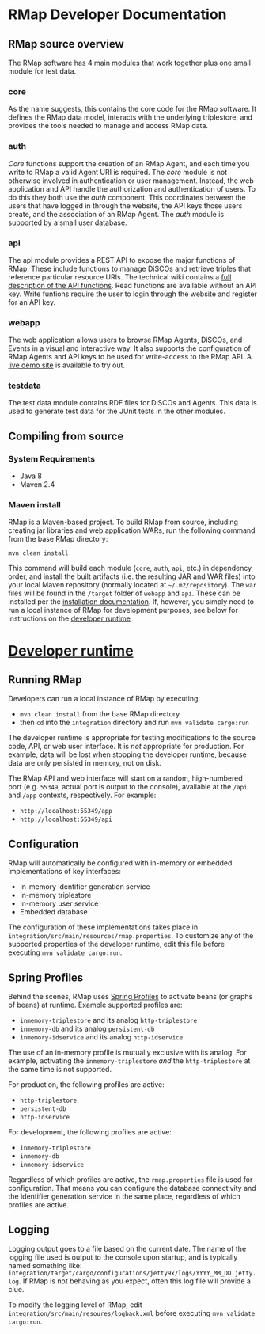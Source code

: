 # RMap Developer Documentation

## RMap source overview
The RMap software has 4 main modules that work together plus one small module for test data.

### core
As the name suggests, this contains the core code for the RMap software. It defines the RMap data model, interacts with the underlying triplestore, and provides the tools needed to manage and access RMap data.
### auth
*Core* functions support the creation of an RMap Agent, and each time you write to RMap a valid Agent URI is required.  The *core* module is not otherwise involved in authentication or user management. Instead, the web application and API handle the authorization and authentication of users. To do this they both use the *auth* component. This coordinates between the users that have logged in through the website, the API keys those users create, and the association of an RMap Agent. The *auth* module is supported by a small user database. 
### api
The api module provides a REST API to expose the major functions of RMap.  These include functions to manage DiSCOs and retrieve triples that reference particular resource URIs.  The technical wiki contains a [full description of the API functions](https://rmap-project.atlassian.net/wiki/display/RMAPPS/API+Documentation).  Read functions are available without an API key. Write funtions require the user to login through the website and register for an API key. 
### webapp
The web application allows users to browse RMap Agents, DiSCOs, and Events in a visual and interactive way.  It also supports the configuration of RMap Agents and API keys to be used for write-access to the RMap API. A [live demo site](https://demo.rmap-hub.org/app) is available to try out.
### testdata
The test data module contains RDF files for DiSCOs and Agents. This data is used to generate test data for the JUnit tests in the other modules.

## Compiling from source
### System Requirements

- Java 8
- Maven 2.4

### Maven install
RMap is a Maven-based project.  To build RMap from source, including creating jar libraries and web application WARs, run the following command from the base RMap directory:
```
mvn clean install
``` 
This command will build each module (`core`, `auth`, `api`, etc.) in dependency order, and install the built artifacts (i.e. the resulting JAR and WAR files) into your local Maven repository (normally located at `~/.m2/repository`).
The `war` files will be found in the `/target` folder of `webapp` and `api`. These can be installed per the [installation documentation](https://rmap-project.atlassian.net/wiki/display/RMAPPS/Installation).  If, however, you simply need to run a local instance of RMap for development purposes, see below for instructions on the [developer runtime](#developer-runtime)

# [Developer runtime](#developer-runtime)
## Running RMap
Developers can run a local instance of RMap by executing:

- `mvn clean install` from the base RMap directory
- then `cd` into the `integration` directory and run `mvn validate cargo:run`

The developer runtime is appropriate for testing modifications to the source code, API, or web user interface.  It is _not_ appropriate for production.  For example, data will be lost when stopping the developer runtime, because data are only persisted in memory, not on disk. 
 
The RMap API and web interface will start on a random, high-numbered port (e.g. `55349`, actual port is output to the console), available at the `/api` and `/app` contexts, respectively.  For example:
* `http://localhost:55349/app`
* `http://localhost:55349/api`

## Configuration
RMap will automatically be configured with in-memory or embedded implementations of key interfaces:
* In-memory identifier generation service
* In-memory triplestore
* In-memory user service
* Embedded database

The configuration of these implementations takes place in `integration/src/main/resources/rmap.properties`.  To customize any of the supported properties of the developer runtime, edit this file before executing `mvn validate cargo:run`.

## Spring Profiles
Behind the scenes, RMap uses [Spring Profiles](http://docs.spring.io/spring/docs/current/spring-framework-reference/html/beans.html#beans-environment) to activate beans (or graphs of beans) at runtime.  Example supported profiles are:
* `inmemory-triplestore` and its analog `http-triplestore`
* `inmemory-db` and its analog `persistent-db`
* `inmemory-idservice` and its analog `http-idservice`

The use of an in-memory profile is mutually exclusive with its analog.  For example, activating the `inmemory-triplestore` _and_ the `http-triplestore` at the same time is not supported.

For production, the following profiles are active:
* `http-triplestore`
* `persistent-db`
* `http-idservice`

For development, the following profiles are active:
* `inmemory-triplestore`
* `inmemory-db`
* `inmemory-idservice`

Regardless of which profiles are active, the `rmap.properties` file is used for configuration.  That means you can configure the database connectivity and the identifier generation service in the same place, regardless of which profiles are active.

## Logging 
Logging output goes to a file based on the current date.  The name of the logging file used is output to the console upon startup, and is typically named something like: `integration/target/cargo/configurations/jetty9x/logs/YYYY_MM_DD.jetty.log`.  If RMap is not behaving as you expect, often this log file will provide a clue.  

To modify the logging level of RMap, edit `integration/src/main/resoures/logback.xml` before executing `mvn validate cargo:run`.


